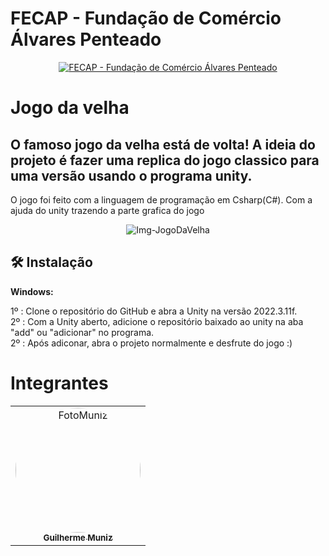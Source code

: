  # FECAP - Fundação de Comércio Álvares Penteado
<p align="center">
<a href= "https://www.fecap.br/"><img src="https://encrypted-tbn0.gstatic.com/images?q=tbn:ANd9GcRhZPrRa89Kma0ZZogxm0pi-tCn_TLKeHGVxywp-LXAFGR3B1DPouAJYHgKZGV0XTEf4AE&usqp=CAU" alt="FECAP - Fundação de Comércio Álvares Penteado" border="0"></a>
</p>

#  Jogo da velha

<h2> O famoso jogo da velha está de volta! A ideia do projeto é fazer uma replica do jogo classico para uma versão usando o programa unity.</h2>
<p>O jogo foi feito com a linguagem de programação em Csharp(C#). Com a ajuda do unity trazendo a parte grafica do jogo</p>

<p align="center">
<img src="https://github.com/DevGuiMuniz/Jogo-Da-Velha-Unity-/blob/main/jogoDaVelhaIMG.png" alt="Img-JogoDaVelha" border="0"></a>
</p>

## 🛠 Instalação

<b>Windows:</b>

1º : Clone o repositório do GitHub e abra a Unity na versão 2022.3.11f.
<br>
2º : Com a Unity aberto, adicione o repositório baixado ao unity na aba "add" ou "adicionar" no programa.
<br>
2º : Após adiconar, abra o projeto normalmente e desfrute do jogo :)

# Integrantes


<div align="center">
  <table>
    <tr>
      <td align="center"><a href="https://www.linkedin.com/in/guimuniiz/"><img style="border-radius: 50%;" src="https://github.com/DevGuiMuniz/Jogo-Da-Velha-Unity-/blob/main/muniz.jpeg" width="200px;" alt="FotoMuniz"/><br><sub><b>Guilherme Muniz</b></sub></a></td>
    </tr>
  </table>
</div>
